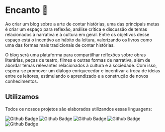 # Encanto 🌈
<p>    Ao criar um blog sobre a arte de contar histórias, uma das principais metas é criar um espaço para reflexão, análise crítica e discussão de temas relacionados à narrativa e à cultura em geral. Entre os objetivos desse espaço está o incentivo ao hábito da leitura, valorizando os livros como uma das formas mais tradicionais de contar histórias. </p>
        <p> O blog será uma plataforma para compartilhar reflexões sobre obras literárias, peças de teatro, filmes e outras formas de narrativa, além de abordar temas relevantes relacionados à cultura e à sociedade. Com isso, espera-se promover um diálogo enriquecedor e incentivar a troca de ideias entre os leitores, estimulando o aprendizado e a construção de novos conhecimentos.</p>

<h2>Utilizamos</h2>
<p>Todos os nossos projetos são elaborados utilizandos essas linguagens:</p>

![Github Badge](https://img.shields.io/badge/HTML5-E34F26?style=for-the-badge&logo=html5&logoColor=white)
![Github Badge](https://img.shields.io/badge/CSS3-1572B6?style=for-the-badge&logo=css3&logoColor=white)
![Github Badge](https://img.shields.io/badge/JavaScript-323330?style=for-the-badge&logo=javascript&logoColor=F7DF1E)
![Github Badge](https://img.shields.io/badge/MySQL-005C84?style=for-the-badge&logo=mysql&logoColor=white)
![Github Badge](https://img.shields.io/badge/C%2B%2B-00599C?style=for-the-badge&logo=c%2B%2B&logoColor=white)
